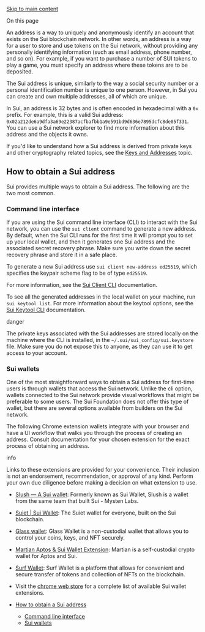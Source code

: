 [Skip to main content](https://docs.sui.io/guides/developer/getting-started/get-address#__docusaurus_skipToContent_fallback)

On this page

An address is a way to uniquely and anonymously identify an account that exists on the Sui blockchain network. In other words, an address is a way for a user to store and use tokens on the Sui network, without providing any personally identifying information (such as email address, phone number, and so on). For example, if you want to purchase a number of SUI tokens to play a game, you must specify an address where these tokens are to be deposited.

The Sui address is unique, similarly to the way a social security number or a personal identification number is unique to one person. However, in Sui you can create and own multiple addresses, all of which are unique.

In Sui, an address is 32 bytes and is often encoded in hexadecimal with a `0x` prefix. For example, this is a valid Sui address: `0x02a212de6a9dfa3a69e22387acfbafbb1a9e591bd9d636e7895dcfc8de05f331`. You can use a Sui network explorer to find more information about this address and the objects it owns.

If you'd like to understand how a Sui address is derived from private keys and other cryptography related topics, see the [Keys and Addresses](https://docs.sui.io/concepts/cryptography/transaction-auth/keys-addresses) topic.

## How to obtain a Sui address [​](https://docs.sui.io/guides/developer/getting-started/get-address\#how-to-obtain-a-sui-address "Direct link to How to obtain a Sui address")

Sui provides multiple ways to obtain a Sui address. The following are the two most common.

### Command line interface [​](https://docs.sui.io/guides/developer/getting-started/get-address\#command-line-interface "Direct link to Command line interface")

If you are using the Sui command line interface (CLI) to interact with the Sui network, you can use the `sui client` command to generate a new address. By default, when the Sui CLI runs for the first time it will prompt you to set up your local wallet, and then it generates one Sui address and the associated secret recovery phrase. Make sure you write down the secret recovery phrase and store it in a safe place.

To generate a new Sui address use `sui client new-address ed25519`, which specifies the keypair scheme flag to be of type `ed25519`.

For more information, see the [Sui Client CLI](https://docs.sui.io/references/cli/client) documentation.

To see all the generated addresses in the local wallet on your machine, run `sui keytool list`. For more information about the keytool options, see the [Sui Keytool CLI](https://docs.sui.io/references/cli/keytool) documentation.

danger

The private keys associated with the Sui addresses are stored locally on the machine where the CLI is installed, in the `~/.sui/sui_config/sui.keystore` file. Make sure you do not expose this to anyone, as they can use it to get access to your account.

### Sui wallets [​](https://docs.sui.io/guides/developer/getting-started/get-address\#sui-wallets "Direct link to Sui wallets")

One of the most straightforward ways to obtain a Sui address for first-time users is through wallets that access the Sui network. Unlike the cli option, wallets connected to the Sui network provide visual workflows that might be preferable to some users. The Sui Foundation does not offer this type of wallet, but there are several options available from builders on the Sui network.

The following Chrome extension wallets integrate with your browser and have a UI workflow that walks you through the process of creating an address. Consult documentation for your chosen extension for the exact process of obtaining an address.

info

Links to these extensions are provided for your convenience. Their inclusion is not an endorsement, recommendation, or approval of any kind. Perform your own due diligence before making a decision on what extension to use.

- [Slush — A Sui wallet](https://chromewebstore.google.com/detail/sui-wallet/opcgpfmipidbgpenhmajoajpbobppdil): Formerly known as Sui Wallet, Slush is a wallet from the same team that built Sui - Mysten Labs.
- [Suiet \| Sui Wallet](https://chromewebstore.google.com/detail/suiet-sui-wallet/khpkpbbcccdmmclmpigdgddabeilkdpd): The Suiet wallet for everyone, built on the Sui blockchain.
- [Glass wallet](https://chromewebstore.google.com/detail/glass-wallet-sui-wallet/loinekcabhlmhjjbocijdoimmejangoa): Glass Wallet is a non-custodial wallet that allows you to control your coins, keys, and NFT securely.
- [Martian Aptos & Sui Wallet Extension](https://chromewebstore.google.com/detail/martian-aptos-sui-wallet/efbglgofoippbgcjepnhiblaibcnclgk): Martian is a self-custodial crypto wallet for Aptos and Sui.
- [Surf Wallet](https://chromewebstore.google.com/detail/surf-wallet/emeeapjkbcbpbpgaagfchmcgglmebnen): Surf Wallet is a platform that allows for convenient and secure transfer of tokens and collection of NFTs on the blockchain.
- Visit the [chrome web store](https://chromewebstore.google.com/search/sui%20wallet) for a complete list of available Sui wallet extensions.

- [How to obtain a Sui address](https://docs.sui.io/guides/developer/getting-started/get-address#how-to-obtain-a-sui-address)
  - [Command line interface](https://docs.sui.io/guides/developer/getting-started/get-address#command-line-interface)
  - [Sui wallets](https://docs.sui.io/guides/developer/getting-started/get-address#sui-wallets)